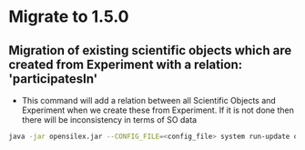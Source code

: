 # Migrate to 1.5.0

## Migration of existing scientific objects which are created from Experiment with a relation: 'participatesIn'

- This command will add a relation between all Scientific Objects and Experiment when we create these from Experiment. If it is not done then there will be inconsistency in terms of SO data

```bash
java -jar opensilex.jar --CONFIG_FILE=<config_file> system run-update org.opensilex.migration.ScientificObjectAndExperimentRelationMigration --DEBUG
```